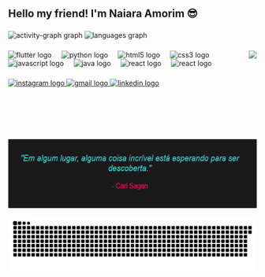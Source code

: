 ## Hello my friend! I'm Naiara Amorim 😎

###

<div>
<!--    <img src="https://github-readme-stats.vercel.app/api?username=naiaraamorim&hide_title=false&hide_rank=false&show_icons=true&include_all_commits=true&count_private=true&disable_animations=false&theme=dracula&locale=en&hide_border=false" height="150" alt="stats graph"  /> -->
   <img src="https://github-readme-activity-graph.vercel.app/graph?username=naiaraamorim&" height="150" alt="activity-graph graph"  />
  <img src="https://github-readme-stats.vercel.app/api/top-langs?username=naiaraamorim&locale=pt-br&hide_title=false&layout=compact&card_width=320&langs_count=5&theme=dracula&hide_border=false" height="150" alt="languages graph"  />
  
</div>
<div align="left">
</div>

###

<img align="right" height="180" src="https://media.giphy.com/media/SXyDYS8HSWfaMTmKGJ/giphy.gif"  />

###

<div align="left">
  <img src="https://cdn.jsdelivr.net/gh/devicons/devicon/icons/flutter/flutter-original.svg" height="30" alt="flutter logo"  />
  <img width="12" />
  <img src="https://cdn.jsdelivr.net/gh/devicons/devicon/icons/python/python-original.svg" height="30" alt="python logo"  />
  <img width="12" />
  <img src="https://cdn.jsdelivr.net/gh/devicons/devicon/icons/html5/html5-original.svg" height="30" alt="html5 logo"  />
  <img width="12" />
  <img src="https://cdn.jsdelivr.net/gh/devicons/devicon/icons/css3/css3-original.svg" height="30" alt="css3 logo"  />
  <img width="12" />
  <img src="https://cdn.jsdelivr.net/gh/devicons/devicon/icons/javascript/javascript-original.svg" height="30" alt="javascript logo"  />
  <img width="12" />
  <img src="https://cdn.jsdelivr.net/gh/devicons/devicon/icons/java/java-original.svg" height="30" alt="java logo"  />
  <img width="12" />
  <img src="https://cdn.jsdelivr.net/gh/devicons/devicon/icons/react/react-original.svg" height="30" alt="react logo"  />
  <img width="12" />
  <img src="https://cdn.jsdelivr.net/gh/devicons/devicon/icons/react/typescript.svg" height="30" alt="react logo"  />
</div>

###

<div align="left">
  <a href="https://instagram.com/naiaraamoriim" target="_blank">
    <img src="https://img.shields.io/static/v1?message=Instagram&logo=instagram&label=&color=E4405F&logoColor=white&labelColor=&style=for-the-badge" height="35" alt="instagram logo"  />
  </a>
  <a href="mailto: naiarataianelimaamorim@gmail.com" target="_blank">
    <img src="https://img.shields.io/static/v1?message=Gmail&logo=gmail&label=&color=D14836&logoColor=white&labelColor=&style=for-the-badge" height="35" alt="gmail logo"  />
  </a>
  <a href="https://www.linkedin.com/in/naiara-amorim-305b45121/" target="_blank">
    <img src="https://img.shields.io/static/v1?message=LinkedIn&logo=linkedin&label=&color=0077B5&logoColor=white&labelColor=&style=for-the-badge" height="35" alt="linkedin logo"  />
  </a>
</div>

###

   <img src="https://github.com/naiaraamorim/quota-naiara/blob/main/quota.png" height="140" alt="quota" />
<br clear="both">

![Snake animation](https://github.com/naiaraamorim/naiaraamorim/blob/output/github-contribution-grid-snake.svg)

###

